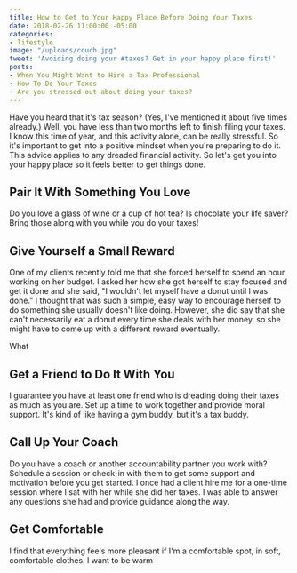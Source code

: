 ```yaml
---
title: How to Get to Your Happy Place Before Doing Your Taxes
date: 2018-02-26 11:00:00 -05:00
categories:
- lifestyle
image: "/uploads/couch.jpg"
tweet: 'Avoiding doing your #taxes? Get in your happy place first!'
posts:
- When You Might Want to Hire a Tax Professional
- How To Do Your Taxes
- Are you stressed out about doing your taxes?
---
```


Have you heard that it's tax season? (Yes, I've mentioned it about five times already.) Well, you have less than two months left to finish filing your taxes. I know this time of year, and this activity alone, can be really stressful. So it's important to get into a positive mindset when you're preparing to do it. This advice applies to any dreaded financial activity. So let's get you into your happy place so it feels better to get things done.

## Pair It With Something You Love

Do you love a glass of wine or a cup of hot tea? Is chocolate your life saver? Bring those along with you while you do your taxes!

## Give Yourself a Small Reward

One of my clients recently told me that she forced herself to spend an hour working on her budget. I asked her how she got herself to stay focused and get it done and she said, "I wouldn't let myself have a donut until I was done." I thought that was such a simple, easy way to encourage herself to do something she usually doesn't like doing. However, she did say that she can't necessarily eat a donut every time she deals with her money, so she might have to come up with a different reward eventually.

What 

## Get a Friend to Do It With You

I guarantee you have at least one friend who is dreading doing their taxes as much as you are. Set up a time to work together and provide moral support. It's kind of like having a gym buddy, but it's a tax buddy. 

## Call Up Your Coach

Do you have a coach or another accountability partner you work with? Schedule a session or check-in with them to get some support and motivation before you get started. I once had a client hire me for a one-time session where I sat with her while she did her taxes. I was able to answer any questions she had and provide guidance along the way. 

## Get Comfortable

I find that everything feels more pleasant if I'm a comfortable spot, in soft, comfortable clothes. I want to be warm